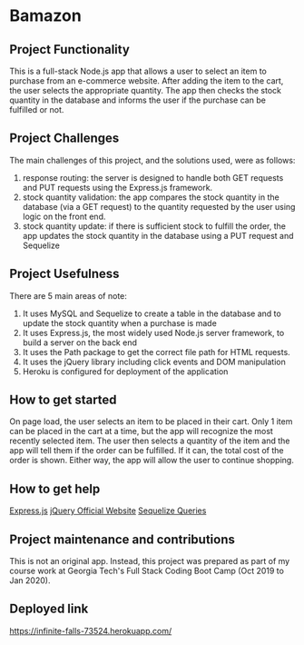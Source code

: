 # Bamazon

## Project Functionality

This is a full-stack Node.js app that allows a user to select an item to purchase from an e-commerce website. After adding the item to the cart, the user selects the appropriate quantity. The app then checks the stock quantity in the database and informs the user if the purchase can be fulfilled or not.

## Project Challenges

The main challenges of this project, and the solutions used, were as follows:

1. response routing: the server is designed to handle both GET requests and PUT requests using the Express.js framework.
2. stock quantity validation: the app compares the stock quantity in the database (via a GET request) to the quantity requested by the user using logic on the front end.
3. stock quantity update: if there is sufficient stock to fulfill the order, the app updates the stock quantity in the database using a PUT request and Sequelize

## Project Usefulness

There are 5 main areas of note:

1. It uses MySQL and Sequelize to create a table in the database and to update the stock quantity when a purchase is made
2. It uses Express.js, the most widely used Node.js server framework, to build a server on the back end
3. It uses the Path package to get the correct file path for HTML requests.
4. It uses the jQuery library including click events and DOM manipulation
5. Heroku is configured for deployment of the application

## How to get started

On page load, the user selects an item to be placed in their cart. Only 1 item can be placed in the cart at a time, but the app will recognize the most recently selected item. The user then selects a quantity of the item and the app will tell them if the order can be fulfilled. If it can, the total cost of the order is shown. Either way, the app will allow the user to continue shopping.

## How to get help

[Express.js](https://expressjs.com/)
[jQuery Official Website](https://jquery.com/)
[Sequelize Queries](http://docs.sequelizejs.com/en/latest/docs/querying/)

## Project maintenance and contributions

This is not an original app. Instead, this project was prepared as part of my course work at Georgia Tech's Full Stack Coding Boot Camp (Oct 2019 to Jan 2020).

## Deployed link

https://infinite-falls-73524.herokuapp.com/

